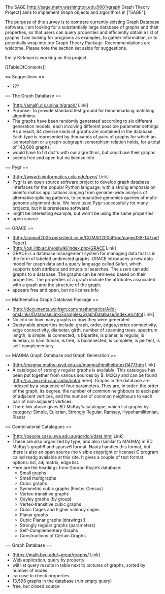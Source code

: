 The SAGE [http://sage.math.washington.edu:9001/graph Graph Theory Project] aims to implement Graph objects and algorithms in ["SAGE"].

The purpose of this survey is to compare currently existing Graph Database software.  I am looking for a substantially large database of graphs and their properties, so that users can query properties and efficiently obtain a list of graphs.  I am looking for programs as examples, to gather information, or to potentially wrap into our Graph Theory Package.  Recommendations are welcome.  Please note the section set aside for suggestions.

Emily Kirkman is working on this project.

[[TableOfContents]]

== Suggestions ==
 * ???

== The Graph Database ==
 * [http://amalfi.dis.unina.it/graph/ Link]
 * Purpose: To provide standard test ground for benchmarking matching algorithims.
 * The graphs have been randomly generated according to six different generation models, each involving different possible parameter settings. As a result, 84 diverse kinds of graphs are contained in the database. Each type is represented by thousands of pairs of graphs for which an isomorphism or a graph-subgraph isomorphism relation holds, for a total of 143,600 graphs. 
 * would have to fill dict's with our algorithms, but could use their graphs
 * seems free and open but no license info

== Pygr ==
 * [http://www.bioinformatics.ucla.edu/pygr/ Link]
 * Pygr is an open source software project to develop graph database interfaces for the popular Python language, with a strong emphasis on bioinformatics applications ranging from genome-wide analysis of alternative splicing patterns, to comparative genomics queries of multi-genome alignment data. We have used Pygr successfully for many projects, but it is prerelease software!
 * might be interesting example, but won't be using the same properties
 * open source

== GRACE ==
 * [http://comad2005.persistent.co.in/COMAD2005Proc/pages138-147.pdf  Paper]
 * [http://osl.iiitb.ac.in/oslwiki/index.php/GRACE Link]
 * GRACE is a database management system for managing data that is in the form of labeled undirected graphs.  GRACE introduces a new data model for graph data and a query language called Safari, which supports both attribute and structural searches. The users can add graphs to a database. The graphs can be retrieved based on their properties. The properties of a graph include the attributes associated with a graph and the structure of the graph. 
 * appears free and open, but no license info

== Mathematica Graph Database Package ==
 * [http://documents.wolfram.com/mathematica/Add-onsLinks/DatabaseLink/Examples/GraphDatabase/index.en.html Link]
 * No info on how many graphs or how they were generated
 * Query-able properties include: graph, order, edges,vertex connectivity, edge connectivity, diameter, girth, number of spanning trees, spectrum length, is simple, is connected, is bipartite, is planar, is regular, is eulerian, is hamiltonian, is tree, is biconnected, is complete, is perfect, is self-complementary

== MAGMA Graph Database and Graph Generation ==
 * [http://magma.maths.usyd.edu.au/magma/htmlhelp/text1477.htm Link]
 * A catalogue of strongly regular graphs is available. This catalogue has been put together from various sources by B. McKay and can be found [http://cs.anu.edu.au/~bdm/data/ here]. Graphs in the database are indexed by a sequence of four parameters. They are, in order: the order of the graph, its degree, the number of common neighbours to each pair of adjacent vertices, and the number of common neighbours to each pair of non-adjacent vertices. 
 * There link above gives BD McKay's catalogue, which list graphs by category: Simple, Eulerian, Strongly Regular, Ramsey, Hypohamilitonian, Planar

== Combinatorial Catalogues ==
 * [http://people.csse.uwa.edu.au/gordon/data.html Link]
 * These are also organized by type, and also (similar to MAGMA) in BD McKay’s graph6 and sparse6 format.  Nauty handles this format, but there is also an open source (no visible copyright or license) C program called readg available at this site.  It gives a couple of text format options:  list, adj matrix, edge list.
 * Here are the headings from Gordon Royle’s database:
     * Small graphs 
     * Small multigraphs 
     * Cubic graphs 
     * Symmetric cubic graphs (Foster Census) 
     * Vertex-transitive graphs 
     * Cayley graphs (by group) 
     * Vertex-transitive cubic graphs 
     * Cubic Cages and higher valency cages 
     * Planar graphs 
     * Cubic Planar graphs (drawings!) 
     * Strongly regular graphs (parameters) 
     * Self-Complementary Graphs 
     * Constructions of Certain Graphs

== Graph Database ==
 * [https://math.byu.edu/~grout/graphs/ Link]
 * Web application, query by property
 * will list query results in table next to pictures of graphs, sorted by number of nodes
 * can use  to check properties
 * 13,598 graphs in the database (run empty query)
 * free, but closed source
